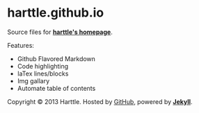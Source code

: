 harttle.github.io
=================

Source files for **[harttle's homepage](http://harttle.com)**.

Features:

* Github Flavored Markdown
* Code highlighting
* laTex lines/blocks
* Img gallary
* Automate table of contents


Copyright © 2013 Harttle. Hosted by [GitHub](http://github.com/harttle/), powered by **[Jekyll](http://github.com/mojombo/jekyll)**.
